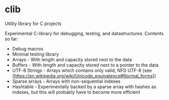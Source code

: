 # clib
Utility library for C projects

Experimental C-library for debugging, testing, and datastructures. Contents so far:  

* Debug macros
* Minimal testing library
* Arrays - With length and capacity stored next to the data
* Buffers - With length and capacity stored next to a pointer to the data
* UTF-8 Strings - Arrays which contains only valid, NFD UTF-8 (see [https://en.wikipedia.org/wiki/Unicode_equivalence#Normal_forms])
* Sparse arrays - Arrays with non-sequential indexes
* Hashtable - Experimentally backed by a sparse array with hashes as indexes, but this will probably have to become more efficient  
